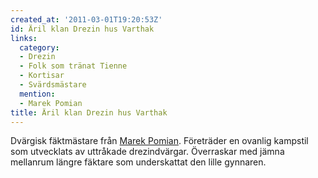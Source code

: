 ```yaml
---
created_at: '2011-03-01T19:20:53Z'
id: Äril klan Drezin hus Varthak
links:
  category:
  - Drezin
  - Folk som tränat Tienne
  - Kortisar
  - Svärdsmästare
  mention:
  - Marek Pomian
title: Äril klan Drezin hus Varthak
---
```


Dvärgisk fäktmästare från [Marek Pomian]. Företräder en ovanlig kampstil som utvecklats av uttråkade
drezindvärgar. Överraskar med jämna mellanrum längre fäktare som underskattat den lille gynnaren.

  [Marek Pomian]: Marek_Pomian